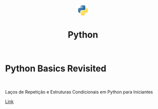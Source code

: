 <div align="center">
<img src="https://github.com/devicons/devicon/blob/master/icons/python/python-original.svg" title="Python" alt="Python" width="40" height="40"/><h1>Python</h1>
</div>

<br>

<h1>Python Basics Revisited</h1>
<br>
<p>Laços de Repetição e Estruturas Condicionais em Python para Iniciantes</p>
<a href="https://github.com/cwbads22/Python_Basics/blob/main/python_basico_01.md">Link</a>
